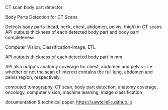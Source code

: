 CT scan body part detector

Body Parts Detection for CT Scans

Detects body parts (head, neck, chest, abdomen, pelvis, thigh) in CT scans. API outputs thickness of each detected body part and body part completeness.

Computer Vision, Classification-Image, ETL

API outputs thickness of each detected body part in mm.

API also outputs anatomy coverage for chest, abdomen and pelvis - i.e. whether or not the scan of interest contains the full lung, abdomen and pelvis region, respectively.

computed tomography, CT scan, body part detection, anatomy coverage, oncology, computer vision, machine learning, image classification

documentation & technical paper, https://sawtellellc.github.io
